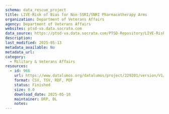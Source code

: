 ```yaml
---
schema: data_rescue_project 
title: LIVE-Risk of Bias for Non-SSRI/SNRI Pharmacotherapy Arms
organization: Department of Veterans Affairs
agency: Department of Veterans Affairs
websites: ptsd-va.data.socrata.com
data_source: https://ptsd-va.data.socrata.com/PTSD-Repository/LIVE-Risk-of-Bias-for-Non-SSRI-SNRI-Pharmacotherap/ak5u-t2v3
description: 
last_modified: 2025-05-13
metadata_available: No
metadata_url: 
category:
  - Military & Veterans Affairs 
resources:
  - id: 966
    url: https://www.datalumos.org/datalumos/project/229201/version/V1/view
    format: CSV, TSV, RDF, PDF
    status: Finished
    size: 0.0
    download_date: 2025-05-10
    maintainer: DRP, DL
    notes: 
---
```

